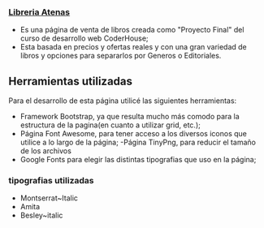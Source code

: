### [Libreria Atenas](https://atenaslibreria.ga// "Libreria Atenas")

- Es una página de venta de libros creada como "Proyecto Final" del curso de desarrollo web CoderHouse;
- Esta basada en precios y ofertas reales y con una gran variedad de libros y opciones para separarlos por Generos o Editoriales.

## Herramientas utilizadas 
Para el desarrollo de esta página utilicé las siguientes herramientas:
- Framework Bootstrap, ya que resulta mucho más comodo para la estructura de la pagina(en cuanto a utilizar grid, etc.);
- Página Font Awesome, para tener acceso a los  diversos iconos que utilice a lo largo de la página;
-Página TinyPng, para reducir el tamaño de los archivos
- Google Fonts para elegir las distintas tipografias que uso en la página;

### tipografias utilizadas
- Montserrat~Italic
- Amita
- Besley~italic
